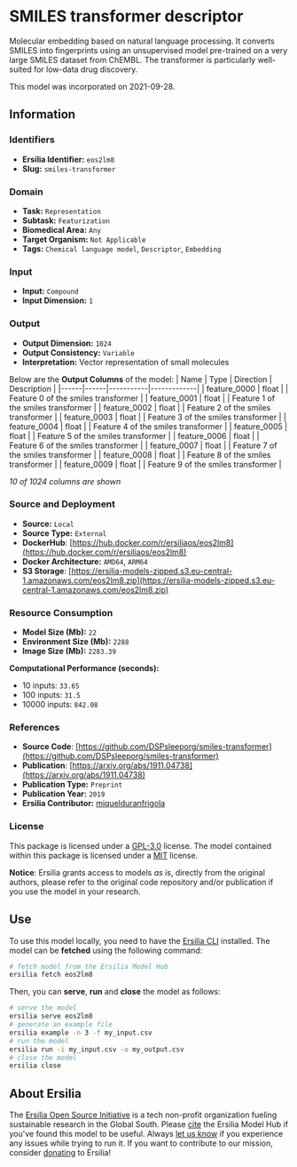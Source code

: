 # SMILES transformer descriptor

Molecular embedding based on natural language processing. It converts SMILES into fingerprints using an unsupervised model pre-trained on a very large SMILES dataset from ChEMBL. The transformer is particularly well-suited for low-data drug discovery.

This model was incorporated on 2021-09-28.

## Information
### Identifiers
- **Ersilia Identifier:** `eos2lm8`
- **Slug:** `smiles-transformer`

### Domain
- **Task:** `Representation`
- **Subtask:** `Featurization`
- **Biomedical Area:** `Any`
- **Target Organism:** `Not Applicable`
- **Tags:** `Chemical language model`, `Descriptor`, `Embedding`

### Input
- **Input:** `Compound`
- **Input Dimension:** `1`

### Output
- **Output Dimension:** `1024`
- **Output Consistency:** `Variable`
- **Interpretation:** Vector representation of small molecules

Below are the **Output Columns** of the model:
| Name | Type | Direction | Description |
|------|------|-----------|-------------|
| feature_0000 | float |  | Feature 0 of the smiles transformer |
| feature_0001 | float |  | Feature 1 of the smiles transformer |
| feature_0002 | float |  | Feature 2 of the smiles transformer |
| feature_0003 | float |  | Feature 3 of the smiles transformer |
| feature_0004 | float |  | Feature 4 of the smiles transformer |
| feature_0005 | float |  | Feature 5 of the smiles transformer |
| feature_0006 | float |  | Feature 6 of the smiles transformer |
| feature_0007 | float |  | Feature 7 of the smiles transformer |
| feature_0008 | float |  | Feature 8 of the smiles transformer |
| feature_0009 | float |  | Feature 9 of the smiles transformer |

_10 of 1024 columns are shown_
### Source and Deployment
- **Source:** `Local`
- **Source Type:** `External`
- **DockerHub**: [https://hub.docker.com/r/ersiliaos/eos2lm8](https://hub.docker.com/r/ersiliaos/eos2lm8)
- **Docker Architecture:** `AMD64`, `ARM64`
- **S3 Storage**: [https://ersilia-models-zipped.s3.eu-central-1.amazonaws.com/eos2lm8.zip](https://ersilia-models-zipped.s3.eu-central-1.amazonaws.com/eos2lm8.zip)

### Resource Consumption
- **Model Size (Mb):** `22`
- **Environment Size (Mb):** `2288`
- **Image Size (Mb):** `2283.39`

**Computational Performance (seconds):**
- 10 inputs: `33.65`
- 100 inputs: `31.5`
- 10000 inputs: `842.08`

### References
- **Source Code**: [https://github.com/DSPsleeporg/smiles-transformer](https://github.com/DSPsleeporg/smiles-transformer)
- **Publication**: [https://arxiv.org/abs/1911.04738](https://arxiv.org/abs/1911.04738)
- **Publication Type:** `Preprint`
- **Publication Year:** `2019`
- **Ersilia Contributor:** [miquelduranfrigola](https://github.com/miquelduranfrigola)

### License
This package is licensed under a [GPL-3.0](https://github.com/ersilia-os/ersilia/blob/master/LICENSE) license. The model contained within this package is licensed under a [MIT](LICENSE) license.

**Notice**: Ersilia grants access to models _as is_, directly from the original authors, please refer to the original code repository and/or publication if you use the model in your research.


## Use
To use this model locally, you need to have the [Ersilia CLI](https://github.com/ersilia-os/ersilia) installed.
The model can be **fetched** using the following command:
```bash
# fetch model from the Ersilia Model Hub
ersilia fetch eos2lm8
```
Then, you can **serve**, **run** and **close** the model as follows:
```bash
# serve the model
ersilia serve eos2lm8
# generate an example file
ersilia example -n 3 -f my_input.csv
# run the model
ersilia run -i my_input.csv -o my_output.csv
# close the model
ersilia close
```

## About Ersilia
The [Ersilia Open Source Initiative](https://ersilia.io) is a tech non-profit organization fueling sustainable research in the Global South.
Please [cite](https://github.com/ersilia-os/ersilia/blob/master/CITATION.cff) the Ersilia Model Hub if you've found this model to be useful. Always [let us know](https://github.com/ersilia-os/ersilia/issues) if you experience any issues while trying to run it.
If you want to contribute to our mission, consider [donating](https://www.ersilia.io/donate) to Ersilia!
